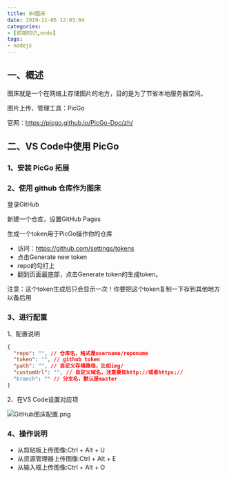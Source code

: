 ```yaml
---
title: 04图床
date: 2019-11-06 12:03:04
categories:
- [前端知识,node]
tags:
- nodejs
---
```


## 一、概述

图床就是一个在网络上存储图片的地方，目的是为了节省本地服务器空间。

图片上传、管理工具：PicGo

官网：<https://picgo.github.io/PicGo-Doc/zh/>

## 二、VS Code中使用 PicGo

### 1、安装 PicGo 拓展

### 2、使用 github 仓库作为图床

登录GitHub

新建一个仓库，设置GitHub Pages

生成一个token用于PicGo操作你的仓库

- 访问：<https://github.com/settings/tokens>
- 点击Generate new token
- repo的勾打上
- 翻到页面最底部，点击Generate token的生成token。

注意：这个token生成后只会显示一次！你要把这个token复制一下存到其他地方以备后用

### 3、进行配置

1、配置说明

```json
{
  "repo": "", // 仓库名，格式是username/reponame
  "token": "", // github token
  "path": "", // 自定义存储路径，比如img/
  "customUrl": "", // 自定义域名，注意要加http://或者https://
  "branch": "" // 分支名，默认是master
}
```

2、在VS Code设置对应项

![GitHub图床配置.png](https://photo.woilanlan.top/blog/img/2019/11/06/GitHub图床配置.png)

### 4、操作说明

- 从剪贴板上传图像:Ctrl + Alt + U
- 从资源管理器上传图像:Ctrl + Alt + E
- 从输入框上传图像:Ctrl + Alt + O
